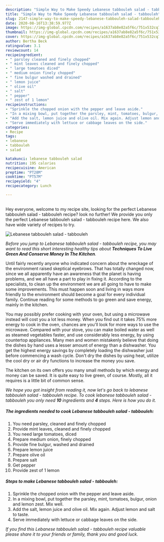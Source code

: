 ```yaml
---
description: "Simple Way to Make Speedy Lebanese tabbouleh salad - tabbouleh"
title: "Simple Way to Make Speedy Lebanese tabbouleh salad - tabbouleh"
slug: 2147-simple-way-to-make-speedy-lebanese-tabbouleh-salad-tabbouleh
date: 2020-08-16T13:38:59.977Z
image: https://img-global.cpcdn.com/recipes/a1637ab8e82a5f6c/751x532cq70/lebanese-tabbouleh-salad-tabbouleh-recipe-main-photo.jpg
thumbnail: https://img-global.cpcdn.com/recipes/a1637ab8e82a5f6c/751x532cq70/lebanese-tabbouleh-salad-tabbouleh-recipe-main-photo.jpg
cover: https://img-global.cpcdn.com/recipes/a1637ab8e82a5f6c/751x532cq70/lebanese-tabbouleh-salad-tabbouleh-recipe-main-photo.jpg
author: Bertha Beck
ratingvalue: 3.1
reviewcount: 14
recipeingredient:
- " parsley cleaned and finely chopped"
- " mint leaves cleaned and finely chopped"
- " large tomatoes diced"
- " medium onion finely chopped"
- " fine bulgur washed and drained"
- " lemon juice"
- " olive oil"
- " salt"
- " pepper"
- " zest of 1 lemon"
recipeinstructions:
- "Sprinkle the chopped onion with the pepper and leave aside."
- "In a mixing bowl, put together the parsley, mint, tomatoes, bulgur, onion and lemon zest. Mix well."
- "Add the salt, lemon juice and olive oil. Mix again. Adjust lemon and salt to taste."
- "Serve immediately with lettuce or cabbage leaves on the side."
categories:
- Recipe
tags:
- lebanese
- tabbouleh
- salad

katakunci: lebanese tabbouleh salad 
nutrition: 195 calories
recipecuisine: American
preptime: "PT28M"
cooktime: "PT57M"
recipeyield: "4"
recipecategory: Lunch

---
```

<br>
Hey everyone, welcome to my recipe site, looking for the perfect Lebanese tabbouleh salad - tabbouleh recipe? look no further! We provide you only the perfect Lebanese tabbouleh salad - tabbouleh recipe here. We also have wide variety of recipes to try.
<br>


![Lebanese tabbouleh salad - tabbouleh](https://img-global.cpcdn.com/recipes/a1637ab8e82a5f6c/751x532cq70/lebanese-tabbouleh-salad-tabbouleh-recipe-main-photo.jpg)

<i>Before you jump to Lebanese tabbouleh salad - tabbouleh recipe, you may want to read this short interesting healthy tips about 
<strong>Techniques To Live Green And Conserve Money In The Kitchen</strong>.</i>
</br>

Until fairly recently anyone who indicated concern about the wreckage of the environment raised skeptical eyebrows. That has totally changed now, since we all apparently have an awareness that the planet is having problems, and we all have a part to play in fixing it. According to the specialists, to clean up the environment we are all going to have to make some improvements. This must happen soon and living in ways more friendly to the environment should become a goal for every individual family. Continue reading for some methods to go green and save energy, mainly in the kitchen.

You may possibly prefer cooking with your oven, but using a microwave instead will cost you a lot less money. When you find out it takes 75% more energy to cook in the oven, chances are you'll look for more ways to use the microwave. Compared with your stove, you can make boiled water as well as steamed vegetables faster, and use considerably less energy, by using countertop appliances. Many men and women mistakenly believe that doing the dishes by hand uses a lesser amount of energy than a dishwasher. You get the highest energy savings by completely loading the dishwasher just before commencing a wash cycle. Don't dry the dishes by using heat, utilize the cool dry or air dry functions to increase the money you save.

The kitchen on its own offers you many small methods by which energy and money can be saved. It is quite easy to live green, of course. Mostly, all it requires is a little bit of common sense.


<i>We hope you got insight from reading it, now let's go back to lebanese tabbouleh salad - tabbouleh recipe. To cook lebanese tabbouleh salad - tabbouleh you only need <strong>10</strong> ingredients and <strong>4</strong> steps. Here is how you do it.
</i>

##### The ingredients needed to cook Lebanese tabbouleh salad - tabbouleh:

1. You need  parsley, cleaned and finely chopped
1. Provide  mint leaves, cleaned and finely chopped
1. You need  large tomatoes, diced
1. Prepare  medium onion, finely chopped
1. Provide  fine bulgur, washed and drained
1. Prepare  lemon juice
1. Prepare  olive oil
1. Prepare  salt
1. Get  pepper
1. Provide  zest of 1 lemon


##### Steps to make Lebanese tabbouleh salad - tabbouleh:

1. Sprinkle the chopped onion with the pepper and leave aside.
1. In a mixing bowl, put together the parsley, mint, tomatoes, bulgur, onion and lemon zest. Mix well.
1. Add the salt, lemon juice and olive oil. Mix again. Adjust lemon and salt to taste.
1. Serve immediately with lettuce or cabbage leaves on the side.


<i>If you find this Lebanese tabbouleh salad - tabbouleh recipe valuable please share it to your friends or family, thank you and good luck.</i>
